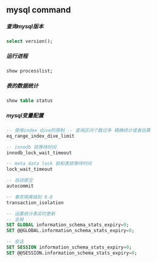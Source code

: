 ## mysql command

##### 查询mysql版本
```sql
select version();
```

##### 运行进程
```sql
show processlist;
```

##### 表的数据统计
```sql
show table status
```

##### mysql变量配置
```sql
-- 使用index dive的限制 -- 查询区间个数过多 精确统计或者估算  
eq_range_index_dive_limit

-- innodb 锁等待时间
innodb_lock_wait_timeout

-- meta data lock 锁和表锁等待时间
lock_wait_timeout

-- 自动提交
autocommit

-- 事务隔离级别 8.0
transaction_isolation

-- 设置统计表实时更新
-- 全局
SET GLOBAL information_schema_stats_expiry=0;
SET @@GLOBAL.information_schema_stats_expiry=0;

-- 会话
SET SESSION information_schema_stats_expiry=0;
SET @@SESSION.information_schema_stats_expiry=0;
```